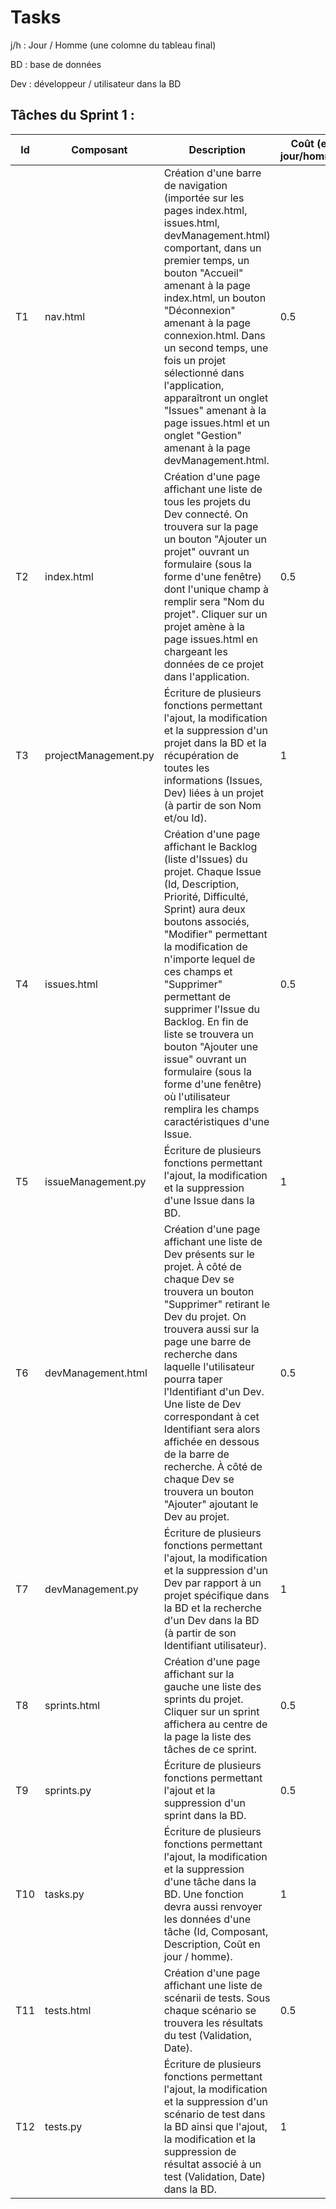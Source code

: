 # Tasks

j/h : Jour / Homme (une colomne du tableau final)

BD : base de données

Dev : développeur / utilisateur dans la BD

## Tâches du Sprint 1 :

| Id | Composant | Description | Coût (en jour/homme) |
| --- | --- | --- | --- |
| T1 | nav.html | Création d'une barre de navigation (importée sur les pages index.html, issues.html, devManagement.html) comportant, dans un premier temps, un bouton "Accueil" amenant à la page index.html, un bouton "Déconnexion" amenant à la page connexion.html. Dans un second temps, une fois un projet sélectionné dans l'application, apparaîtront un onglet "Issues" amenant à la page issues.html et un onglet "Gestion" amenant à la page devManagement.html. | 0.5 |
| T2 | index.html | Création d'une page affichant une liste de tous les projets du Dev connecté. On trouvera sur la page un bouton "Ajouter un projet" ouvrant un formulaire (sous la forme d'une fenêtre) dont l'unique champ à remplir sera "Nom du projet". Cliquer sur un projet amène à la page issues.html en chargeant les données de ce projet dans l'application. | 0.5 |
| T3 | projectManagement.py | Écriture de plusieurs fonctions permettant l'ajout, la modification et la suppression d'un projet dans la BD et la récupération de toutes les informations (Issues, Dev) liées à un projet (à partir de son Nom et/ou Id). | 1 |
| T4 | issues.html | Création d'une page affichant le Backlog (liste d'Issues) du projet. Chaque Issue (Id, Description, Priorité, Difficulté, Sprint) aura deux boutons associés, "Modifier" permettant la modification de n'importe lequel de ces champs et "Supprimer" permettant de supprimer l'Issue du Backlog. En fin de liste se trouvera un bouton "Ajouter une issue" ouvrant un formulaire (sous la forme d'une fenêtre) où l'utilisateur remplira les champs caractéristiques d'une Issue. | 0.5 |
| T5 | issueManagement.py | Écriture de plusieurs fonctions permettant l'ajout, la modification et la suppression d'une Issue dans la BD. | 1 |
| T6 | devManagement.html | Création d'une page affichant une liste de Dev présents sur le projet. À côté de chaque Dev se trouvera un bouton "Supprimer" retirant le Dev du projet. On trouvera aussi sur la page une barre de recherche dans laquelle l'utilisateur pourra taper l'Identifiant d'un Dev. Une liste de Dev correspondant à cet Identifiant sera alors affichée en dessous de la barre de recherche. À côté de chaque Dev se trouvera un bouton "Ajouter" ajoutant le Dev au projet. | 0.5 |
| T7 | devManagement.py | Écriture de plusieurs fonctions permettant l'ajout, la modification et la suppression d'un Dev par rapport à un projet spécifique dans la BD et la recherche d'un Dev dans la BD (à partir de son Identifiant utilisateur). | 1 |
| T8 | sprints.html | Création d'une page affichant sur la gauche une liste des sprints du projet. Cliquer sur un sprint affichera au centre de la page la liste des tâches de ce sprint. | 0.5 |
| T9 | sprints.py | Écriture de plusieurs fonctions permettant l'ajout et la suppression  d'un sprint dans la BD. | 0.5 |
| T10 | tasks.py | Écriture de plusieurs fonctions permettant l'ajout, la modification et la suppression d'une tâche dans la BD. Une fonction devra aussi renvoyer les données d'une tâche (Id, Composant, Description, Coût en jour / homme). | 1 |
| T11 | tests.html | Création d'une page affichant une liste de scénarii de tests. Sous chaque scénario se trouvera les résultats du test (Validation, Date). | 0.5 |
| T12 | tests.py | Écriture de plusieurs fonctions permettant l'ajout, la modification et la suppression d'un scénario de test dans la BD ainsi que l'ajout, la modification et la suppression de résultat associé à un test (Validation, Date) dans la BD.| 1 |
